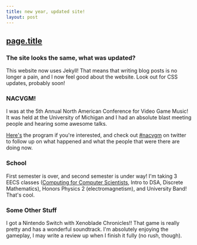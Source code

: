 ```yaml
---
title: new year, updated site!
layout: post
---
```


## [page.title]({{page.url}})

### The site looks the same, what was updated?

This website now uses Jekyll! That means that writing blog posts is no longer a pain, and I now feel good about the website. Look out for CSS updates, probably soon!


### NACVGM!
I was at the 5th Annual North American Conference for Video Game Music! It was held at the University of Michigan and I had an absolute blast meeting people and hearing some awesome talks.
<!--more-->
[Here's](http://smtd.umich.edu/performances_events/nacvgm/documents/nacvgm-program.pdf) the program if you're interested, and check out [#nacvgm](https://twitter.com/hashtag/NACVGM) on twitter to follow up on what happened and what the people that were there are doing now.

### School
First semester is over, and second semester is under way! I'm taking 3 EECS classes ([Computing for Computer Scientists](c4cs.github.io), Intro to DSA, Discrete Mathematics), Honors Physics 2 (electromagnetism), and University Band! That's cool.

### Some Other Stuff
I got a Nintendo Switch with Xenoblade Chronicles!! That game is really pretty and has a wonderful soundtrack. I'm absolutely enjoying the gameplay, I may write a review up when I finish it fully (no rush, though).
